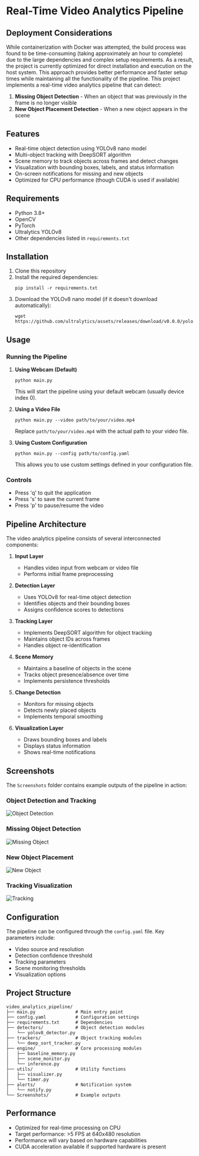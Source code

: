 # Real-Time Video Analytics Pipeline
## Deployment Considerations

While containerization with Docker was attempted, the build process was found to be time-consuming (taking approximately an hour to complete) due to the large dependencies and complex setup requirements. As a result, the project is currently optimized for direct installation and execution on the host system. This approach provides better performance and faster setup times while maintaining all the functionality of the pipeline.
This project implements a real-time video analytics pipeline that can detect:

1. **Missing Object Detection** - When an object that was previously in the frame is no longer visible
2. **New Object Placement Detection** - When a new object appears in the scene

## Features

- Real-time object detection using YOLOv8 nano model
- Multi-object tracking with DeepSORT algorithm
- Scene memory to track objects across frames and detect changes
- Visualization with bounding boxes, labels, and status information
- On-screen notifications for missing and new objects
- Optimized for CPU performance (though CUDA is used if available)

## Requirements

- Python 3.8+
- OpenCV
- PyTorch
- Ultralytics YOLOv8
- Other dependencies listed in `requirements.txt`

## Installation

1. Clone this repository
2. Install the required dependencies:
   ```
   pip install -r requirements.txt
   ```
3. Download the YOLOv8 nano model (if it doesn't download automatically):
   ```
   wget https://github.com/ultralytics/assets/releases/download/v0.0.0/yolov8n.pt
   ```

## Usage

### Running the Pipeline

1. **Using Webcam (Default)**

   ```
   python main.py
   ```

   This will start the pipeline using your default webcam (usually device index 0).

2. **Using a Video File**

   ```
   python main.py --video path/to/your/video.mp4
   ```

   Replace `path/to/your/video.mp4` with the actual path to your video file.

3. **Using Custom Configuration**
   ```
   python main.py --config path/to/config.yaml
   ```
   This allows you to use custom settings defined in your configuration file.

### Controls

- Press 'q' to quit the application
- Press 's' to save the current frame
- Press 'p' to pause/resume the video

## Pipeline Architecture

The video analytics pipeline consists of several interconnected components:

1. **Input Layer**

   - Handles video input from webcam or video file
   - Performs initial frame preprocessing

2. **Detection Layer**

   - Uses YOLOv8 for real-time object detection
   - Identifies objects and their bounding boxes
   - Assigns confidence scores to detections

3. **Tracking Layer**

   - Implements DeepSORT algorithm for object tracking
   - Maintains object IDs across frames
   - Handles object re-identification

4. **Scene Memory**

   - Maintains a baseline of objects in the scene
   - Tracks object presence/absence over time
   - Implements persistence thresholds

5. **Change Detection**

   - Monitors for missing objects
   - Detects newly placed objects
   - Implements temporal smoothing

6. **Visualization Layer**
   - Draws bounding boxes and labels
   - Displays status information
   - Shows real-time notifications

## Screenshots

The `Screenshots` folder contains example outputs of the pipeline in action:

### Object Detection and Tracking

![Object Detection](Screenshots/Screenshot%202025-04-27%20104059.png)

### Missing Object Detection

![Missing Object](Screenshots/Screenshot%202025-04-27%20104111.png)

### New Object Placement

![New Object](Screenshots/Screenshot%202025-04-27%20104118.png)

### Tracking Visualization

![Tracking](Screenshots/Screenshot%202025-04-27%20104148.png)

## Configuration

The pipeline can be configured through the `config.yaml` file. Key parameters include:

- Video source and resolution
- Detection confidence threshold
- Tracking parameters
- Scene monitoring thresholds
- Visualization options

## Project Structure

```
video_analytics_pipeline/
├── main.py               # Main entry point
├── config.yaml           # Configuration settings
├── requirements.txt      # Dependencies
├── detectors/            # Object detection modules
│   └── yolov8_detector.py
├── trackers/             # Object tracking modules
│   └── deep_sort_tracker.py
├── engine/               # Core processing modules
│   ├── baseline_memory.py
│   ├── scene_monitor.py
│   └── inference.py
├── utils/                # Utility functions
│   ├── visualizer.py
│   └── timer.py
├── alerts/               # Notification system
│   └── notify.py
└── Screenshots/          # Example outputs
```

## Performance

- Optimized for real-time processing on CPU
- Target performance: >5 FPS at 640x480 resolution
- Performance will vary based on hardware capabilities
- CUDA acceleration available if supported hardware is present


